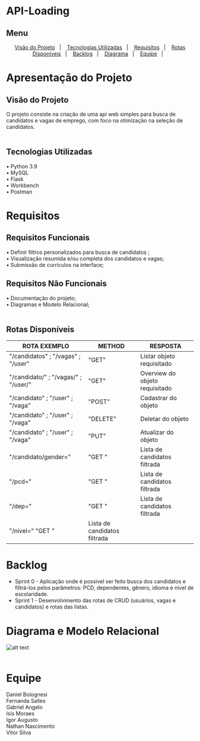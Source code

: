 # API-Loading

## Menu

<p align="center">
   <a href="#-visao">Visão do Projeto</a>&nbsp;&nbsp;&nbsp;|&nbsp;&nbsp;&nbsp;
  <a href="#-tecnologias">Tecnologias Utilizadas</a>&nbsp;&nbsp;&nbsp;|&nbsp;&nbsp;&nbsp;
  <a href="#-requisitos">Requisitos</a>&nbsp;&nbsp;&nbsp;|&nbsp;&nbsp;&nbsp;
  <a href="#-rotas">Rotas Disponíveis</a>&nbsp;&nbsp;&nbsp;|&nbsp;&nbsp;&nbsp;
  <a href="#-backlog">Backlog</a>&nbsp;&nbsp;&nbsp;|&nbsp;&nbsp;&nbsp;
  <a href="#-diagrama">Diagrama</a>&nbsp;&nbsp;&nbsp;|&nbsp;&nbsp;&nbsp;
  <a href="#-equipe">Equipe</a>&nbsp;&nbsp;&nbsp;|&nbsp;&nbsp;&nbsp;

</p>

# Apresentação do Projeto</br>

## Visão do Projeto</br> <a name="-visao"/></a>
O projeto consiste na criação de uma api web simples para busca de candidatos e vagas de emprego, com foco na otimização na seleção de candidatos.
</br></br>

## Tecnologias Utilizadas</br> <a name="-tecnologias"/></a>
•    Python 3.9</br>
•    MySQL</br>
•    Flask</br>
•    Workbench</br>
•    Postman</br>

# Requisitos</br> <a name="-requisitos"/></a>
## Requisitos Funcionais</br>
•    Definir filtros personalizados para busca de candidatos ;</br>
•    Visualização resumida e/ou completa dos candidatos e vagas;</br>
•    Submissão de currículos na interface;</br>

## Requisitos Não Funcionais</br>
•    Documentação do projeto;</br>
•    Diagramas e Modelo Relacional;</br></br>


## Rotas Disponíveis <a name="-rotas"/></a>

|  ROTA EXEMPLO | METHOD | RESPOSTA |
|--------|----------|----------|
| "/candidatos" ; "/vagas" ; "/user" | "GET" | Listar objeto requisitado  |
| "/candidato/<id>" ; "/vagas/<id>" ; "/user/<id>" | "GET" | Overview do objeto requisitado  |
| "/candidato" ; "/user" ; "/vaga" | "POST" | Cadastrar do objeto |
| "/candidato" ; "/user" ; "/vaga" | "DELETE" | Deletar do objeto |
| "/candidato" ; "/user" ; "/vaga" | "PUT" | Atualizar do objeto | 
 |"/candidato/gender=<genero>" | "GET "| Lista de candidatos filtrada |
| "/pcd=<pcd>" | "GET "| Lista de candidatos filtrada |
 | "/dep=<dependentes>" | "GET "| Lista de candidatos filtrada |
  | "/nivel=<nivelEscolaridade>" "GET "| Lista de candidatos filtrada |

# Backlog</br> <a name="-backlog"/></a>
- Sprint 0 - Aplicação onde é possivel ser feito busca dos candidatos e filtrá-los pelos parâmetros: PCD, dependentes, gênero, idioma e nivel de escolaridade.</br>
- Sprint 1 - Desenvolvimento das rotas de CRUD (usuários, vagas e candidatos) e rotas das listas.</br>

# Diagrama e Modelo Relacional</br> <a name="-diagrama"/></a>
 ![alt text](https://github.com/Vitordan5/API-Loading/blob/main/gifs/ModeloBanco.JPG)
</br></br>

# Equipe</br> <a name="-equipe"/></a>
Daniel Bolognesi </br>
Fernanda Salles </br>
Gabriel Angelo </br>
Isis Moraes </br>
Igor Augusto </br>
Nathan Nascimento </br>
Vitor Silva </br>
